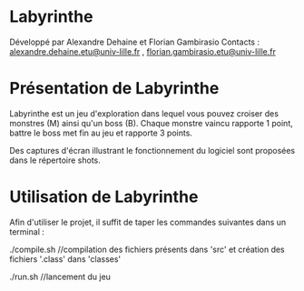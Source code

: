 Labyrinthe
===========

Développé par Alexandre Dehaine et Florian Gambirasio
Contacts : alexandre.dehaine.etu@univ-lille.fr , florian.gambirasio.etu@univ-lille.fr

# Présentation de Labyrinthe

Labyrinthe est un jeu d'exploration dans lequel vous pouvez croiser des monstres (M) ainsi qu'un boss (B).
Chaque monstre vaincu rapporte 1 point, battre le boss met fin au jeu et rapporte 3 points.

Des captures d'écran illustrant le fonctionnement du logiciel sont proposées dans le répertoire shots.

# Utilisation de Labyrinthe

Afin d'utiliser le projet, il suffit de taper les commandes suivantes dans un terminal :

./compile.sh
//compilation des fichiers présents dans 'src' et création des fichiers '.class' dans 'classes'

./run.sh
//lancement du jeu
